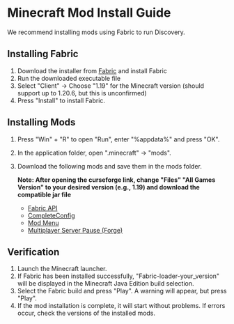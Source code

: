 # Minecraft Mod Install Guide

We recommend installing mods using Fabric to run Discovery.

## Installing Fabric

1. Download the installer from [Fabric](https://fabricmc.net/use/installer/) and install Fabric
2. Run the downloaded executable file
3. Select "Client" → Choose "1.19" for the Minecraft version (should support up to 1.20.6, but this is unconfirmed)
4. Press "Install" to install Fabric.

## Installing Mods

1. Press "Win" + "R" to open "Run", enter "%appdata%" and press "OK".
2. In the application folder, open ".minecraft" → "mods".
3. Download the following mods and save them in the mods folder.

   **Note: After opening the curseforge link, change "Files" "All Games Version" to your desired version (e.g., 1.19) and download the compatible jar file**
   - [Fabric API](https://www.curseforge.com/minecraft/mc-mods/fabric-api)
   - [CompleteConfig](https://www.curseforge.com/minecraft/mc-mods/completeconfig)
   - [Mod Menu](https://www.curseforge.com/minecraft/mc-mods/modmenu)
   - [Multiplayer Server Pause (Forge)](https://www.curseforge.com/minecraft/mc-mods/multiplayer-server-pause-forge)

## Verification

1. Launch the Minecraft launcher.
2. If Fabric has been installed successfully, "Fabric-loader-your_version" will be displayed in the Minecraft Java Edition build selection.
3. Select the Fabric build and press "Play". A warning will appear, but press "Play".
4. If the mod installation is complete, it will start without problems. If errors occur, check the versions of the installed mods.
